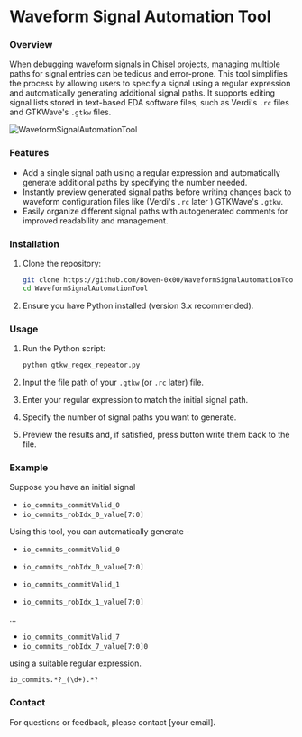 # Waveform Signal Automation Tool

### Overview

When debugging waveform signals in Chisel projects, managing multiple paths for signal entries can be tedious and error-prone. This tool simplifies the process by allowing users to specify a signal using a regular expression and automatically generating additional signal paths. It supports editing signal lists stored in text-based EDA software files, such as Verdi's `.rc` files and GTKWave's `.gtkw` files.

![WaveformSignalAutomationTool](images/WaveformSignalAutomationTool.gif)

### Features

- Add a single signal path using a regular expression and automatically generate additional paths by specifying the number needed.
- Instantly preview generated signal paths before writing changes back to waveform configuration files like (Verdi's `.rc`  later ) GTKWave's `.gtkw`.
- Easily organize different signal paths with autogenerated comments for improved readability and management.


### Installation

1. Clone the repository:
   ```bash
   git clone https://github.com/Bowen-0x00/WaveformSignalAutomationTool
   cd WaveformSignalAutomationTool
   ```
2. Ensure you have Python installed (version 3.x recommended).


### Usage

1. Run the Python script:
   ```bash
   python gtkw_regex_repeator.py
   ```

2. Input the file path of your `.gtkw` (or `.rc` later) file.

3. Enter your regular expression to match the initial signal path.

4. Specify the number of signal paths you want to generate.

5. Preview the results and, if satisfied, press button write them back to the file.

### Example

Suppose you have an initial signal 

- `io_commits_commitValid_0`
- `io_commits_robIdx_0_value[7:0]`
  
Using this tool, you can automatically generate - 
- `io_commits_commitValid_0`
- `io_commits_robIdx_0_value[7:0]`


- `io_commits_commitValid_1`
- `io_commits_robIdx_1_value[7:0]`

...

- `io_commits_commitValid_7`
- `io_commits_robIdx_7_value[7:0]0` 

using a suitable regular expression.

`io_commits.*?_(\d+).*?`


### Contact

For questions or feedback, please contact [your email].

